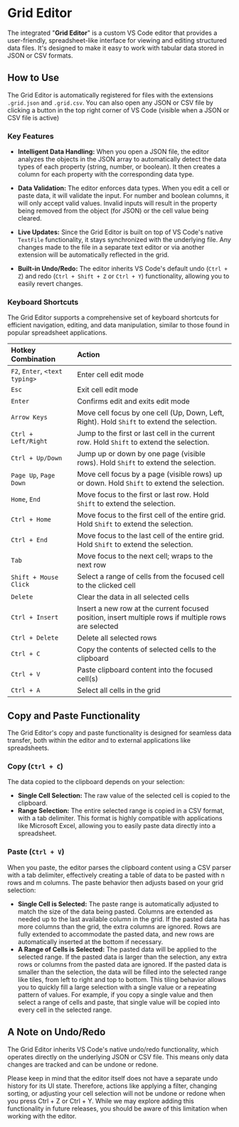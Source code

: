 # Grid Editor

The integrated "**Grid Editor**" is a custom VS Code editor that provides a user-friendly, spreadsheet-like interface for viewing and editing structured data files. It's designed to make it easy to work with tabular data stored in JSON or CSV formats.

## How to Use

The Grid Editor is automatically registered for files with the extensions `.grid.json` and `.grid.csv`. You can also open any JSON or CSV file by clicking a button in the top right corner of VS Code (visible when a JSON or CSV file is active) 

### Key Features

* **Intelligent Data Handling:** When you open a JSON file, the editor analyzes the objects in the JSON array to automatically detect the data types of each property (string, number, or boolean). It then creates a column for each property with the corresponding data type.

* **Data Validation:** The editor enforces data types. When you edit a cell or paste data, it will validate the input. For number and boolean columns, it will only accept valid values. Invalid inputs will result in the property being removed from the object (for JSON) or the cell value being cleared.

* **Live Updates:** Since the Grid Editor is built on top of VS Code's native `TextFile` functionality, it stays synchronized with the underlying file. Any changes made to the file in a separate text editor or via another extension will be automatically reflected in the grid.

* **Built-in Undo/Redo:** The editor inherits VS Code's default undo (`Ctrl + Z`) and redo (`Ctrl + Shift + Z` or `Ctrl + Y`) functionality, allowing you to easily revert changes.

### Keyboard Shortcuts

The Grid Editor supports a comprehensive set of keyboard shortcuts for efficient navigation, editing, and data manipulation, similar to those found in popular spreadsheet applications.

| Hotkey Combination | Action |
| :--- | :--- |
| `F2`, `Enter`, `<text typing>` | Enter cell edit mode |
| `Esc` | Exit cell edit mode |
| `Enter` | Confirms edit and exits edit mode |
| `Arrow Keys` | Move cell focus by one cell (Up, Down, Left, Right). Hold `Shift` to extend the selection. |
| `Ctrl + Left/Right` | Jump to the first or last cell in the current row. Hold `Shift` to extend the selection. |
| `Ctrl + Up/Down` | Jump up or down by one page (visible rows). Hold `Shift` to extend the selection. |
| `Page Up`, `Page Down` | Move cell focus by a page (visible rows) up or down. Hold `Shift` to extend the selection. |
| `Home`, `End` | Move focus to the first or last row. Hold `Shift` to extend the selection. |
| `Ctrl + Home` | Move focus to the first cell of the entire grid. Hold `Shift` to extend the selection. |
| `Ctrl + End` | Move focus to the last cell of the entire grid. Hold `Shift` to extend the selection. |
| `Tab` | Move focus to the next cell; wraps to the next row |
| `Shift + Mouse Click` | Select a range of cells from the focused cell to the clicked cell |
| `Delete` | Clear the data in all selected cells |
| `Ctrl + Insert` | Insert a new row at the current focused position, insert multiple rows if multiple rows are selected |
| `Ctrl + Delete` | Delete all selected rows |
| `Ctrl + C` | Copy the contents of selected cells to the clipboard |
| `Ctrl + V` | Paste clipboard content into the focused cell(s) |
| `Ctrl + A` | Select all cells in the grid |

## Copy and Paste Functionality

The Grid Editor's copy and paste functionality is designed for seamless data transfer, both within the editor and to external applications like spreadsheets.

### Copy (`Ctrl + C`)

The data copied to the clipboard depends on your selection:
* **Single Cell Selection:** The raw value of the selected cell is copied to the clipboard.
* **Range Selection:** The entire selected range is copied in a CSV format, with a tab delimiter. This format is highly compatible with applications like Microsoft Excel, allowing you to easily paste data directly into a spreadsheet.

### Paste (`Ctrl + V`)

When you paste, the editor parses the clipboard content using a CSV parser with a tab delimiter, effectively creating a table of data to be pasted with n rows and m columns. The paste behavior then adjusts based on your grid selection:
* **Single Cell is Selected:** The paste range is automatically adjusted to match the size of the data being pasted. Columns are extended as needed up to the last available column in the grid. If the pasted data has more columns than the grid, the extra columns are ignored. Rows are fully extended to accommodate the pasted data, and new rows are automatically inserted at the bottom if necessary.
* **A Range of Cells is Selected:** The pasted data will be applied to the selected range. If the pasted data is larger than the selection, any extra rows or columns from the pasted data are ignored. If the pasted data is smaller than the selection, the data will be filled into the selected range like tiles, from left to right and top to bottom. This tiling behavior allows you to quickly fill a large selection with a single value or a repeating pattern of values. For example, if you copy a single value and then select a range of cells and paste, that single value will be copied into every cell in the selected range.

## A Note on Undo/Redo

The Grid Editor inherits VS Code's native undo/redo functionality, which operates directly on the underlying JSON or CSV file. This means only data changes are tracked and can be undone or redone.

Please keep in mind that the editor itself does not have a separate undo history for its UI state. Therefore, actions like applying a filter, changing sorting, or adjusting your cell selection will not be undone or redone when you press Ctrl + Z or Ctrl + Y. While we may explore adding this functionality in future releases, you should be aware of this limitation when working with the editor.